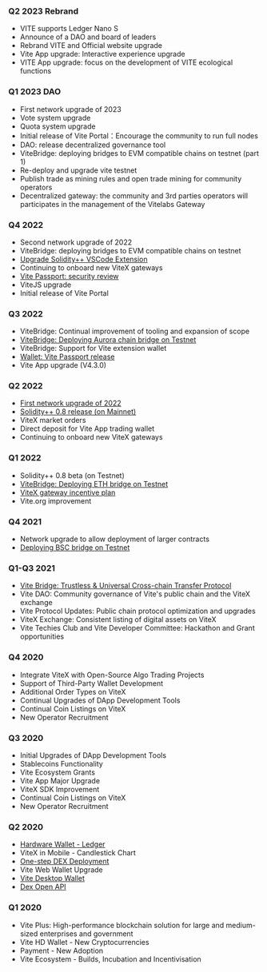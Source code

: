 ### Q2 2023 Rebrand

- VITE supports Ledger Nano S
- Announce of a DAO and board of leaders
- Rebrand VITE and Official website upgrade
- Vite App upgrade: Interactive experience upgrade
- VITE App upgrade: focus on the development of VITE ecological functions


### Q1 2023 DAO

- First network upgrade of 2023
- Vote system upgrade
- Quota system upgrade
- Initial release of Vite Portal：Encourage the community to run full nodes
- DAO: release decentralized governance tool
- ViteBridge: deploying bridges to EVM compatible chains on testnet (part 1)
- Re-deploy and upgrade vite testnet
- Publish trade as mining rules and open trade mining for community operators
- Decentralized gateway: the community and 3rd parties operators will participates in the management of the Vitelabs Gateway

### Q4 2022

- Second network upgrade of 2022
- ViteBridge: deploying bridges to EVM compatible chains on testnet
- [Upgrade Solidity++ VSCode Extension](https://github.com/vitelabs/soliditypp-vscode/tree/preview)
- Continuing to onboard new ViteX gateways
- [Vite Passport: security review](https://chrome.google.com/webstore/detail/vite-passport/eckbjklobbepbbcklkjjgkkkpdakglmf)
- ViteJS upgrade
- Initial release of Vite Portal

### Q3 2022

- ViteBridge: Continual improvement of tooling and expansion of scope
- [ViteBridge: Deploying Aurora chain bridge on Testnet](https://twitter.com/vitelabs/status/1574749861886337024)
- ViteBridge: Support for Vite extension wallet
- [Wallet: Vite Passport release](https://twitter.com/vitelabs/status/1569766466966417408)
- Vite App upgrade (V4.3.0)

### Q2 2022

- [First network upgrade of 2022](https://github.com/vitelabs/open-gateway)
- [Solidity++ 0.8 release (on Mainnet)](https://medium.com/vitelabs/announcement-solidity-0-8-0-live-on-vite-mainnet-9be41713152d)
- ViteX market orders
- Direct deposit for Vite App trading wallet
- Continuing to onboard new ViteX gateways

### Q1 2022

- Solidity++ 0.8 beta (on Testnet)
- [ViteBridge: Deploying ETH bridge on Testnet](https://bridge-buidl.vite.net/)
- [ViteX gateway incentive plan](https://medium.com/vitelabs/vitex-gateway-incentive-plan-dcb58524c12a)
- Vite.org improvement

### Q4 2021
- Network upgrade to allow deployment of larger contracts
- [Deploying BSC bridge on Testnet](https://bridge-buidl.vite.net/)

### Q1-Q3 2021

- [Vite Bridge: Trustless & Universal Cross-chain Transfer Protocol](https://vite.org/Vite%20Bridge:%20Trustless%20&%20Universal%20Cross-chain%20Transfer%20Protocol)
- Vite DAO: Community governance of Vite's public chain and the ViteX exchange
- Vite Protocol Updates: Public chain protocol optimization and upgrades
- ViteX Exchange: Consistent listing of digital assets on ViteX
- Vite Techies Club and Vite Developer Committee: Hackathon and Grant opportunities

### Q4 2020

- Integrate ViteX with Open-Source Algo Trading Projects
- Support of Third-Party Wallet Development
- Additional Order Types on ViteX
- Continual Upgrades of DApp Development Tools
- Continual Coin Listings on ViteX
- New Operator Recruitment

### Q3 2020

- Initial Upgrades of DApp Development Tools
- Stablecoins Functionality
- Vite Ecosystem Grants
- Vite App Major Upgrade
- ViteX SDK Improvement
- Continual Coin Listings on ViteX
- New Operator Recruitment

### Q2 2020

- [Hardware Wallet - Ledger](https://medium.com/vitelabs/how-to-manage-vite-on-ledger-nano-88177a076caf)
- ViteX in Mobile - Candlestick Chart
- [One-step DEX Deployment](https://github.com/vitelabs/open-gateway)
- Vite Web Wallet Upgrade
- [Vite Desktop Wallet](https://github.com/vitelabs/vite-wallet/releases)
- [Dex Open API](https://medium.com/vitelabs/announcing-official-vitex-api-and-user-guide-e8ea2db8134e)

### Q1 2020

- Vite Plus: High-performance blockchain solution for large and medium-sized enterprises and government
- Vite HD Wallet - New Cryptocurrencies
- Payment - New Adoption
- Vite Ecosystem - Builds, Incubation and Incentivisation

